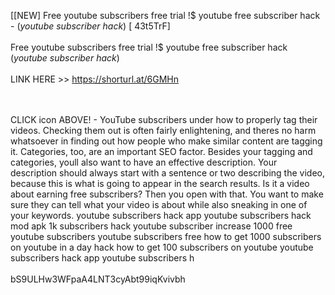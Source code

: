 [[NEW] Free youtube subscribers free trial !$ youtube free subscriber hack - (*youtube subscriber hack*) [ 43t5TrF]
<br>
<br>Free youtube subscribers free trial !$ youtube free subscriber hack (*youtube subscriber hack*)
<br>
<br>LINK HERE >> https://shorturl.at/6GMHn

<br>
<br>CLICK  icon ABOVE! - YouTube subscribers under how to properly tag their videos.  Checking them out is often fairly enlightening, and theres no harm whatsoever in finding out how people who make similar content are tagging it.  Categories, too, are an important SEO factor.  Besides your tagging and categories, youll also want to have an effective description.  Your description should always start with a sentence or two describing the video, because this is what is going to appear in the search results.  Is it a video about earning free subscribers? Then you open with that.  You want to make sure they can tell what your video is about while also sneaking in one of your keywords. youtube subscribers hack app youtube subscribers hack mod apk 1k subscribers hack youtube subscriber increase 1000 free youtube subscribers youtube subscribers free how to get 1000 subscribers on youtube in a day hack how to get 100 subscribers on youtube youtube subscribers hack app youtube subscribers h
<br>
<br>bS9ULHw3WFpaA4LNT3cyAbt99iqKvivbh
<br>
